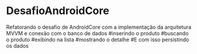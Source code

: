 # DesafioAndroidCore
Refatorando o desafio de AndroidCore com a implementação
da arquitetura MVVM e conexão com o banco de dados
#inserindo o produto
#buscando o produto
#exibindo na lista
#mostrando o detalhe
#E com isso persistindo os dados
